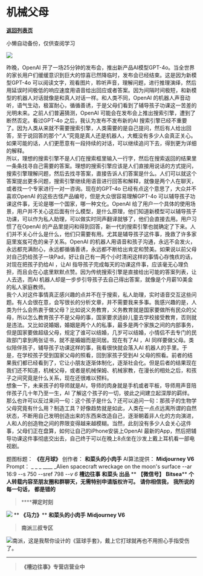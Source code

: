 # 机械父母

[**返回列表页**](/gzh/槽边往事)

小懒自动备份，仅供查阅学习

![](https://mmbiz.qpic.cn/mmbiz_jpg/Ia6gU9JNtkpBd8owtdRPica2MHZCn4hQldNlO8nn8icEPYYNZrzVjh3FPEmiaWArEFmH6l5uiboryAgicXvttv2wmMA/640?wx_fmt=jpeg&from;=appmsg)

昨晚，OpenAI
开了一场25分钟的发布会，推出新产品AI模型GPT-4o。当全世界的家长用户们缓缓意识到巨大的惊喜已然降临时，发布会已经结束。这是因为新模型GPT-4o
可以阅读文字，观看图片，聆听声音，理解问题，进行推理演绎，然后用延误时间极低的响应速度用语音给出回应或者答案。因为间隔时间极短，和新模型的机器人对话就像是和真人对话一样。和人类不同，OpenAI
的机器人声音动听，语气生动，极富耐心，循循善诱，于是父母们看到了辅导孩子功课这一苦差的光明未来。之前人们普遍猜测，OpenAI
可能会在发布会上推出搜索引擎，遭到了断然否定。看过GPT-4o 之后，我认为发布不发布新的AI
搜索引擎已经不重要了。因为人类从来就不需要搜索引擎，人类需要的是自己提问，然后有人给出回答，至于说回答的那个“人”究竟是真人还是机器人，大概没有多少人会真正关心。如果可能的话，人们更愿意有一段持续的对话，可以继续追问下去，得到更为详细的解释。  
所以，理想的搜索引擎不是人们在搜索框里输入一行字，然后在搜索返回的结果里一条条找寻自己需要的答案。理想的搜索引擎应该是人们直接用说话的方式提问，搜索引擎理解问题，然后去找寻答案，直接告诉人们答案是什么。人们可以就这个答案提出更多问题，搜索引擎继续用语音进行回答和解释，就像是两个人在聊天，或者找一个专家进行一对一咨询。现在的GPT-4o
已经有点这个意思了，大众并不喜欢OpenAI 的这些古怪产品编号，但是大众很容易理解GPT-4o
可以辅导孩子功课这件事，无论是哪一个国家，哪一种文化。OpenAI
给了用户一个具体的使用场景，用户并不关心这后面有什么模型，是什么原理，他们知道新模型可以辅导孩子功课，可以作为私人助理，可以做实时同声翻译就够了，他们会直接去用。用户习惯了在OpenAI
的产品里提问和得到回答，新一代的搜索引擎也就确定了下来。人们并不关心什么是什么，他们只需要有用。尤其是辅导孩子这件事，挽救了许多家庭里岌岌可危的亲子关系。OpenAI
的机器人用语音和孩子沟通，永远不会发火，永远都充满耐心，永远都循循善诱，永远都不断给出肯定和赞美。如果说以前父母对自己扔给孩子一块Pad，好让自己有一两个小时清闲这样的事情心存愧疚的话，对现在把孩子扔给AI
，让AI 指导孩子完成每天的功课这件事，应该毫无心理负担，而且会在心底里默默点赞。因为传统搜索引擎是直接给出可能的答案列表，让人去选，而AI
机器人却是一步步引导孩子去自己得出答案，就像是个月薪10美金的私人家庭教师。  
我个人对这件事情真正感兴趣的点并不在于搜索，私人助理，实时语音交互这些问题。有人会很在意，会写很长的分析文章，并不需要我来多事。我感兴趣的是，人类为什么会热衷于做父母？比如说义务教育，义务教育就是国家要做所有民众的父母，所以怎么教育孩子不是父母的事，国家要求适龄儿童去学校接受教育，否则就是违法。又比如说婚姻，婚姻是两个人的私事，最多是两个家族之间的内部事务，但是国家要做超级父母，规定了谁可以结婚，几岁可以结婚，小情侣不去专门的民政部门拿到两张证书，就不是婚姻而是同居。现在有了AI
，AI 同样要做父母。类似陪伴孩子，辅导孩子功课这样的事，我看很快就会落入AI 机器人的手里。于是，在学校孩子受到国家父母的照看，回到家孩子受到AI
父母的照看。前者的结果我们都已经看到了，它让小朋友逐渐体制化，逐渐社会化。但是后者的结果现在我们还不知道，机械父母，或者是机械保姆、机械家教，在漫长的相处之后，和孩子之间究竟是什么关系，现在还很难以预料。  
想象一下，未来孩子的导师就是AI，导师的肉身就是手机或者平板，导师用声音陪伴孩子几十年乃至一生，AI
了解这个孩子的一切，彼此之间建立起深厚的羁绊。那么也许可以反过来问一句：这个孩子是什么？还可以追问一句：那孩子的生物学父母究竟有什么用？制造工具？好像趋势就是如此，人类在一点点远离所谓的自然状态，不断用自己发明创造出来的东西来改造自己，逐渐朝着非人化的方向演进，人和人的创造物之间的界限变得越来越模糊。当然，此刻没有多少人会关心这件事，父母们正在盘算，如何让自己的iPhone安装上OpenAI
最新的App，然后把辅导功课这件事彻底交出去，自己终于可以在晚上8点坐在沙发上戴上耳机看一部电视剧。  

  

题图标题： **《在月球》** 创作者： **和菜头的小肉手** AI算法提供： **Midjourney V6** Prompt： _ _ _ ____
_Alien spacecraft wreckage on the moon's surface --ar 16:9 --s 750 --sref 798
_\--v 6_ **槽边往事** **和菜头 出品** ** **【微信号】** **Bitsea****
**个人转载内容至朋友圈和群聊天，无需特别申请版权许可。** **请你相信我，** **我所说的每一句话，** **都是错的**

>  ******禅定时刻**

![](https://mmbiz.qpic.cn/mmbiz_jpg/Ia6gU9JNtkpBMYj6nM7eFvOM9Jg1PqhjeXTW3wrV0ibO7NgGusbXcz4Qg4QgotibEzTJKMeib5yENJ1YTn8p17icng/640?wx_fmt=jpeg&from;=appmsg)
** **《马力》**** **和菜头的小肉手** **Midjourney V6**

>  **南派三叔专区**

![](https://mmbiz.qpic.cn/mmbiz_jpg/Ia6gU9JNtkpBMYj6nM7eFvOM9Jg1PqhjMG7ZWKfeEfuXNibcljsQqoCEy5s3z5bwHWiag8AZcC7e1LT85aliczOLQ/640?wx_fmt=jpeg&from;=appmsg)南派，这是我帮你设计的《篮球手套》，戴上它打球就再也不用担心手指受伤了。
****

>  **《槽边往事》专营店营业中**

  

  

  


